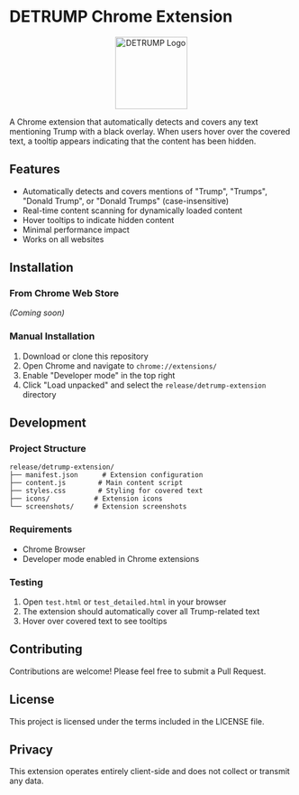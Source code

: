 # DETRUMP Chrome Extension

<p align="center">
  <img src="release/detrump-extension/icons/icon128.svg" alt="DETRUMP Logo" width="128" height="128">
</p>

A Chrome extension that automatically detects and covers any text mentioning Trump with a black overlay. When users hover over the covered text, a tooltip appears indicating that the content has been hidden.

## Features

- Automatically detects and covers mentions of "Trump", "Trumps", "Donald Trump", or "Donald Trumps" (case-insensitive)
- Real-time content scanning for dynamically loaded content
- Hover tooltips to indicate hidden content
- Minimal performance impact
- Works on all websites

## Installation

### From Chrome Web Store
*(Coming soon)*

### Manual Installation
1. Download or clone this repository
2. Open Chrome and navigate to `chrome://extensions/`
3. Enable "Developer mode" in the top right
4. Click "Load unpacked" and select the `release/detrump-extension` directory

## Development

### Project Structure
```
release/detrump-extension/
├── manifest.json      # Extension configuration
├── content.js        # Main content script
├── styles.css        # Styling for covered text
├── icons/           # Extension icons
└── screenshots/     # Extension screenshots
```

### Requirements
- Chrome Browser
- Developer mode enabled in Chrome extensions

### Testing
1. Open `test.html` or `test_detailed.html` in your browser
2. The extension should automatically cover all Trump-related text
3. Hover over covered text to see tooltips

## Contributing
Contributions are welcome! Please feel free to submit a Pull Request.

## License
This project is licensed under the terms included in the LICENSE file.

## Privacy
This extension operates entirely client-side and does not collect or transmit any data.

